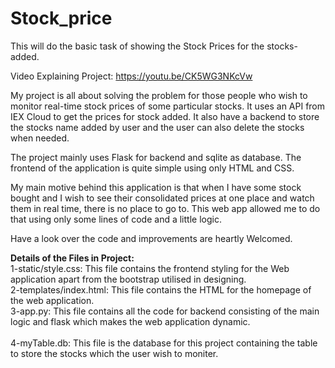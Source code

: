 # Stock_price
This will do the basic task of showing the Stock Prices for the stocks-added.

Video Explaining Project: https://youtu.be/CK5WG3NKcVw

My project is all about solving the problem for those people who wish to monitor real-time stock prices of some particular stocks. 
It uses an API from IEX Cloud to get the prices for stock added. It also have a backend to store the stocks name added by user and the user can also delete the stocks when needed.

The project mainly uses Flask for backend and sqlite as database. The frontend of the application is quite simple using only HTML and CSS.

My main motive behind this application is that when I have some stock bought and I wish to see their consolidated prices at one place and watch them in real time, there is no place to go to. This web app allowed me to do that using only some lines of code and a little logic.

Have a look over the code and improvements are heartly Welcomed.

<b>Details of the Files in Project:</b><br>
  1-static/style.css: This file contains the frontend styling for the Web application apart from the bootstrap utilised in designing.<br>
  2-templates/index.html: This file contains the HTML for the homepage of the web application.<br>
  3-app.py: This file contains all the code for backend consisting of the main logic and flask which makes the web application dynamic.<br><br>
  4-myTable.db: This file is the database for this project containing the table to store the stocks which the user wish to moniter.<br>
